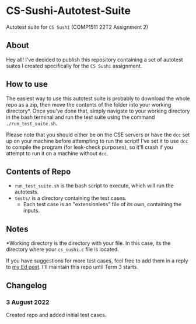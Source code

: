 # CS-Sushi-Autotest-Suite
Autotest suite for `CS Sushi` (COMP1511 22T2 Assignment 2)


## About
Hey all! I've decided to publish this repository containing a set of autotest suites I created specifically for the `CS Sushi` assignment.


## How to use
The easiest way to use this autotest suite is probably to download the whole repo as a zip, then move the contents of the folder into your working directory*.
Once you've done that, simply navigate to your working directory in the bash terminal and run the test suite using the command `./run_test_suite.sh`.

Please note that you should either be on the CSE servers or have the `dcc` set up on your machine before attempting to run the script!
I've set it to use `dcc` to compile the program (for leak-check purposes), so it'll crash if you attempt to run it on a machine without `dcc`.


## Contents of Repo
- `run_test_suite.sh` is the bash script to execute, which will run the autotests.
- `tests/` is a directory containing the test cases. 
  - Each test case is an "extensionless" file of its own, containing the inputs.


## Notes
*Working directory is the directory with your file. In this case, its the directory where your `cs_sushi.c` file is located.

If you have suggestions for more test cases, feel free to add them in a reply to [my Ed post](https://edstem.org/au/courses/8666/discussion/952256). I'll maintain this repo until Term 3 starts.

## Changelog
### 3 August 2022
Created repo and added initial test cases.
